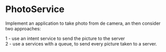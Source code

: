 # PhotoService

Implement an application to take photo from de camera, an then consider two approaches:

 1 - use an intent service to send the picture to the server </br>
 2 - use a services with a queue, to send every picture taken to a server.

